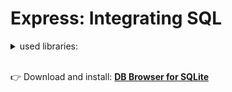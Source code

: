 # Express: Integrating SQL

<details>
<summary>used libraries:</summary>

```js
npm init -y
npm install date-fns, express, uuid
npm install nodemon -D
npm install nodemone -g
npm install cors
npm install better-sqlite3
```

</details>

<br />

👉 Download and install: **[DB Browser for SQLite](https://sqlitebrowser.org/dl/)**
